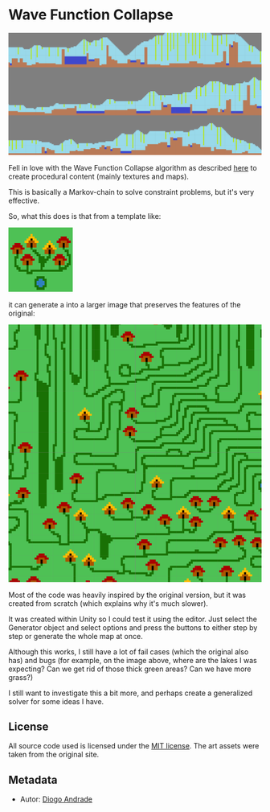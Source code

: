 # Wave Function Collapse

![WatercolourEffect](screenshots/platformer.png)

Fell in love with the Wave Function Collapse algorithm as described [here](https://github.com/mxgmn/WaveFunctionCollapse) to create procedural content (mainly textures and maps).

This is basically a Markov-chain to solve constraint problems, but it's very effective.

So, what this does is that from a template like:

![VillageInput](screenshots/Village3.png) 

it can generate a into a larger image that preserves the features of the original:

![VillageOutput](screenshots/output_village.png) 

Most of the code was heavily inspired by the original version, but it was created from scratch (which explains why it's much slower).

It was created within Unity so I could test it using the editor. Just select the Generator object and select options and press the buttons to either step by step or generate the whole map at once.

Although this works, I still have a lot of fail cases (which the original also has) and bugs (for example, on the image above, where are the lakes I was expecting? Can we get rid of those thick green areas? Can we have more grass?)

I still want to investigate this a bit more, and perhaps create a generalized solver for some ideas I have.

## License

All source code used is licensed under the [MIT license](LICENSE).
The art assets were taken from the original site.

## Metadata

* Autor: [Diogo Andrade]

[Diogo Andrade]:https://github.com/DiogoDeAndrade
